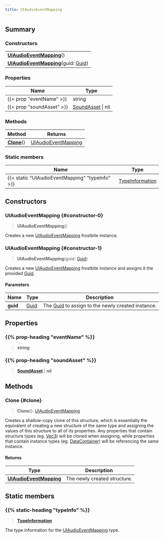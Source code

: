 ```yaml
---
title: UIAudioEventMapping
---
```


## Summary

### Constructors

|  |
| --- |
| **[UIAudioEventMapping](#constructor-0)**() |
| **[UIAudioEventMapping](#constructor-1)**(guid: [Guid](/vext/ref/shared/type/guid)) |

### Properties

| Name | Type |
| ---- | ---- |
| {{< prop "eventName" >}} | string |
| {{< prop "soundAsset" >}} | [SoundAsset](/vext/ref/fb/soundasset) \| nil |

### Methods

| Method | Returns |
| ------ | ------- |
| **[Clone](#clone)**() | [UIAudioEventMapping](/vext/ref/fb/uiaudioeventmapping) |

### Static members

| Name | Type |
| ---- | ---- |
| {{< static "UIAudioEventMapping" "typeInfo" >}} | [TypeInformation](/vext/ref/shared/type/typeinformation) |

## Constructors

### UIAudioEventMapping {#constructor-0}

> **UIAudioEventMapping**()

Creates a new [UIAudioEventMapping](/vext/ref/fb/uiaudioeventmapping) frostbite instance.

### UIAudioEventMapping {#constructor-1}

> **UIAudioEventMapping**(guid: [Guid](/vext/ref/shared/type/guid))

Creates a new [UIAudioEventMapping](/vext/ref/fb/uiaudioeventmapping) frostbite instance and assigns it the provided [Guid](/vext/ref/shared/type/guid).

#### Parameters

| Name | Type | Description |
| ---- | ---- | ----------- |
| **guid** | [Guid](/vext/ref/shared/type/guid) | The [Guid](/vext/ref/shared/type/guid) to assign to the newly created instance. |

## Properties

### {{% prop-heading "eventName" %}}

> **string**

### {{% prop-heading "soundAsset" %}}

> **[SoundAsset](/vext/ref/fb/soundasset)** \| **nil**

## Methods

### Clone {#clone}

> **Clone**(): [UIAudioEventMapping](/vext/ref/fb/uiaudioeventmapping)

Creates a shallow-copy clone of this structure, which is essentially the equivalent of creating a new structure of the same type and assigning the values of this structure to all of its properties. Any properties that contain structure types (eg. [Vec3](/vext/ref/shared/type/vec3)) will be cloned when assigning, while properties that contain instance types (eg. [DataContainer](/vext/ref/shared/type/datacontainer)) will be referencing the same instance.

#### Returns

| Type | Description |
| ---- | ----------- |
| **[UIAudioEventMapping](/vext/ref/fb/uiaudioeventmapping)** | The newly created structure. |

## Static members

### {{% static-heading "typeInfo" %}}

> **[TypeInformation](/vext/ref/shared/type/typeinformation)**

The type information for the [UIAudioEventMapping](/vext/ref/fb/uiaudioeventmapping) type.

